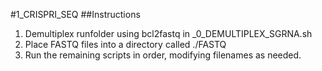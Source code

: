 #1_CRISPRI_SEQ
##Instructions
1. Demultiplex runfolder using bcl2fastq in _0_DEMULTIPLEX_SGRNA.sh
2. Place FASTQ files into a directory called ./FASTQ
3. Run the remaining scripts in order, modifying filenames as needed.
